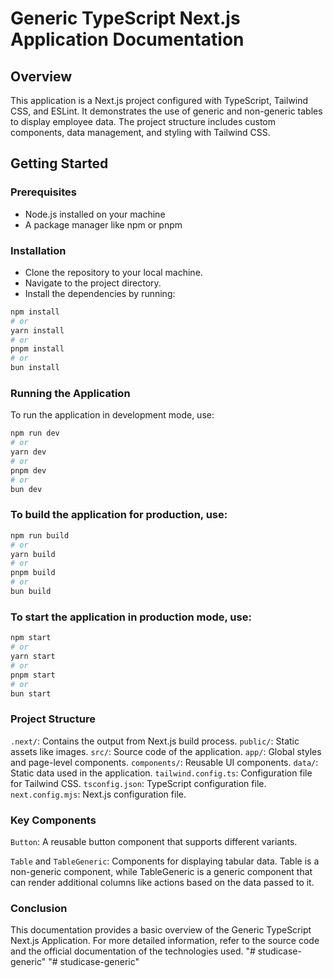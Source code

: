 # Generic TypeScript Next.js Application Documentation

## Overview

This application is a Next.js project configured with TypeScript, Tailwind CSS, and ESLint. It demonstrates the use of generic and non-generic tables to display employee data. The project structure includes custom components, data management, and styling with Tailwind CSS.

## Getting Started

### Prerequisites

-   Node.js installed on your machine
-   A package manager like npm or pnpm

### Installation

-   Clone the repository to your local machine.
-   Navigate to the project directory.
-   Install the dependencies by running:

```bash
npm install
# or
yarn install
# or
pnpm install
# or
bun install
```

### Running the Application

To run the application in development mode, use:

```bash
npm run dev
# or
yarn dev
# or
pnpm dev
# or
bun dev
```

### To build the application for production, use:

```bash
npm run build
# or
yarn build
# or
pnpm build
# or
bun build
```

### To start the application in production mode, use:

```bash
npm start
# or
yarn start
# or
pnpm start
# or
bun start
```

### Project Structure

`.next/`: Contains the output from Next.js build process.
`public/`: Static assets like images.
`src/`: Source code of the application.
`app/`: Global styles and page-level components.
`components/`: Reusable UI components.
`data/`: Static data used in the application.
`tailwind.config.ts`: Configuration file for Tailwind CSS.
`tsconfig.json`: TypeScript configuration file.
`next.config.mjs`: Next.js configuration file.

### Key Components

`Button`: A reusable button component that supports different variants.

`Table` and `TableGeneric`: Components for displaying tabular data. Table is a non-generic component, while TableGeneric is a generic component that can render additional columns like actions based on the data passed to it.

### Conclusion

This documentation provides a basic overview of the Generic TypeScript Next.js Application. For more detailed information, refer to the source code and the official documentation of the technologies used.
"# studicase-generic" 
"# studicase-generic" 

